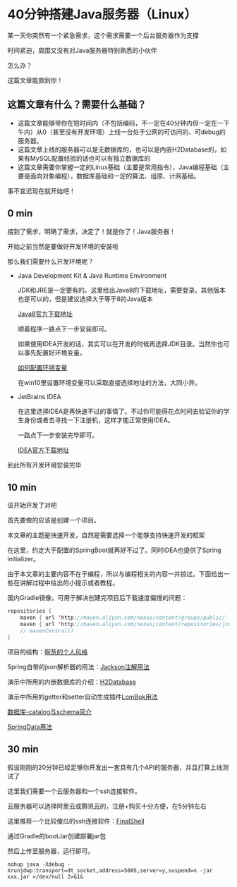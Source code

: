 # 40分钟搭建Java服务器（Linux）

某一天你突然有一个紧急需求，这个需求需要一个后台服务器作为支撑

时间紧迫，周围又没有对Java服务器特别熟悉的小伙伴

怎么办？

这篇文章能救到你！

## 这篇文章有什么？需要什么基础？

+ 这篇文章能够带你在短时间内（不包括编码，不一定在40分钟内但一定在一下午内）从0（甚至没有开发环境）上线一台处于公网的可访问的、可debug的服务器。
+ 这篇文章上线的服务器可以是无数据库的，也可以是内嵌H2Database的，如果有MySQL配置经验的话也可以有独立数据库的
+ 这篇文章需要你掌握一定的Linux基础（主要是常用指令），Java编程基础（主要是面向对象编程），数据库基础和一定的算法、组原、计网基础。

事不宜迟现在就开始吧！

## 0 min

接到了需求，明确了需求，决定了！就是你了！Java服务器！

开始之前当然是要做好开发环境的安装啦

那么我们需要什么开发环境呢？

+ Java Development Kit & Java Runtime Environment

  JDK和JRE是一定要有的。这里给出Java8的下载地址，需要登录。其他版本也是可以的，但是建议选择大于等于8的Java版本

  [Java8官方下载地址](https://www.oracle.com/java/technologies/javase-jdk8-downloads.html)

  顺着程序一路点下一步安装即可。

  如果使用IDEA开发的话，其实可以在开发的时候再选择JDK目录。当然你也可以事先配置好环境变量。

  [如何配置环境变量](https://jingyan.baidu.com/article/6dad5075d1dc40a123e36ea3.html)

  在win10里设置环境变量可以采取直接选择地址的方法，大同小异。

+ JetBrains IDEA

  在这里选择IDEA是再快速不过的事情了。不过你可能得花点时间去验证你的学生身份或者去寻找一下注册机，这样才能正常使用IDEA。

  一路点下一步安装完毕即可。
  
  [IDEA官方下载地址](https://www.jetbrains.com/idea/download/#section=windows)

到此所有开发环境安装完毕



## 10 min

该开始开发了对吧

首先要做的应该是创建一个项目。

本文章的主题是快速开发，自然是需要选择一个能够支持快速开发的框架

在这里，约定大于配置的SpringBoot就再好不过了。同时IDEA也提供了Spring initializer。

由于本文章的主要内容不在于编程，所以与编程相关的内容一并掠过。下面给出一些在讲解过程中给出的小提示或者教程。



国内Gradle镜像，可用于解决创建完项目后下载速度偏慢的问题：

```java
repositories {
    maven { url 'http://maven.aliyun.com/nexus/content/groups/public/' }
    maven { url 'http://maven.aliyun.com/nexus/content/repositories/jcenter' }
    // mavenCentral()
}
```



项目的结构：[啊葱的个人风格](http://cong-onion.cn/archives/personal-style)

Spring自带的json解析器的用法：[Jackson注解用法](https://blog.csdn.net/zhouyecheng/article/details/79562425)

演示中所用的内嵌数据库的介绍：[H2Database](https://www.cnblogs.com/cnjavahome/p/8995650.html)

演示中所用的getter和setter自动生成插件[LomBok用法](https://www.jianshu.com/p/2543c71a8e45)

[数据库-catalog与schema简介](https://blog.csdn.net/zhangyong329/article/details/53392690)

[SpringData用法](https://blog.csdn.net/w_h_s_233/article/details/89887580)



## 30 min

假设刚刚的20分钟已经足够你开发出一套具有几个API的服务器，并且打算上线测试了

这里我们需要一个云服务器和一个ssh连接软件。

云服务器可以选择阿里云或腾讯云的，注册+购买十分方便，在5分钟左右

这里推荐一个比较傻瓜的ssh连接软件：[FinalShell](http://www.hostbuf.com/t/988.html)

通过Gradle的bootJar创建部署jar包

然后上传至服务器，运行即可。

```shell
nohup java -Xdebug -Xrunjdwp:transport=dt_socket,address=5005,server=y,suspend=n -jar xxx.jar >/dev/null 2>&1&
```

